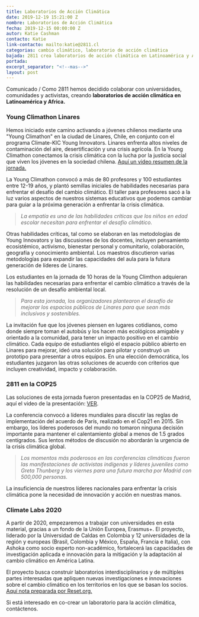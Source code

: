 ```yaml
---
title: Laboratorios de Acción Climática
date: 2019-12-19 15:21:00 Z
nombre: Laboratorios de Acción Climática
fecha: 2019-12-15 00:00:00 Z
autor: Katie Cashman
contacto: Katie
link-contacto: mailto:katie@2811.cl
categorias: cambio climático, laboratorio de acción climática
bajada: 2811 crea laboratorios de acción climática en Latinoamérica y Africa
portada: 
excerpt_separator: "<!--mas-->"
layout: post
---
```


Comunicado / Como 2811 hemos decidido colaborar con universidades, comunidades y activistas, creando **laboratorios de acción climática en Latinoamérica y Africa.**

<!--mas-->

### Young Climathon Linares

Hemos iniciado este camino activando a jóvenes chilenos mediante una "Young Climathon" en la ciudad de Linares, Chile, en conjunto con el programa Climate-KIC Young Innovators. Linares enfrenta altos niveles de contaminación del aire, desertificación y una crisis agrícola. En la Young Climathon conectamos la crisis climática con la lucha por la justicia social que viven los jóvenes en la sociedad chilena. [Aquí un video resumen de la jornada.](https://youtu.be/L9h5ZFk3xBY)

La Young Climathon convocó a más de 80 profesores y 100 estudiantes entre 12-19 años, y plantó semillas iniciales de habilidades necesarias para enfrentar el desafío del cambio climático. El taller para profesores sacó a la luz varios aspectos de nuestros sistemas educativos que podemos cambiar para guiar a la próxima generación a enfrentar la crisis climática.

> *La empatía es una de las habilidades críticas que los niños en edad escolar necesitan para enfrentar el desafío climático.*

Otras habilidades críticas, tal como se elaboran en las metodologías de Young Innovators y las discusiones de los docentes, incluyen pensamiento ecosistémico, activismo, bienestar personal y comunitario, colaboración, geografía y conocimiento ambiental. Los maestros discutieron varias metodologías para expandir las capacidades del aula para la futura generación de líderes de Linares.

Los estudiantes en la jornada de 10 horas de la Young Climthon adquieran las habilidades necesarias para enfrentar el cambio climático a través de la resolución de un desafío ambiental local.

> *Para esta jornada, los organizadores plantearon el desafío de mejorar los espacios públicos de Linares para que sean más inclusivos y sostenibles.*

La invitación fue que los jóvenes piensen en lugares cotidianos, como donde siempre toman el autobús y los hacen más ecológicos amigable y orientado a la comunidad, para tener un impacto positivo en el cambio climático. Cada equipo de estudiantes eligió el espacio público abierto en Linares para mejorar, ideó una solución para pilotar y construyó un prototipo para presentar a otros equipos. En una elección democrática, los estudiantes juzgaron las otras soluciones de acuerdo con criterios que incluyen creatividad, impacto y colaboración.

### 2811 en la COP25

Las soluciones de esta jornada fueron presentadas en la COP25 de Madrid, aquí el video de la presentación: [VER](https://youtu.be/RuSKpf4uAGw).

La conferencia convocó a líderes mundiales para discutir las reglas de implementación del acuerdo de París, realizado en el Cop21 en 2015. Sin embargo, los líderes poderosos del mundo no tomaron ninguna decisión importante para mantener el calentamiento global a menos de 1.5 grados centígrados. Sus lentos métodos de discusión no abordarán la urgencia de la crisis climática global.

> *Los momentos más poderosos en las conferencias climáticas fueron las manifestaciones de activistas indígenas y líderes juveniles como Greta Thunberg y los viernes para una futura marcha por Madrid con 500,000 personas.*

La insuficiencia de nuestros líderes nacionales para enfrentar la crisis climática pone la necesidad de innovación y acción en nuestras manos.

### Climate Labs 2020

A partir de 2020, empezaremos a trabajar con universidades en esta material, gracias a un fondo de la Unión Europea, Erasmus\+. El proyecto, liderado por la Universidad de Caldas en Colombia y 12 universidades de la región y europeas (Brasil, Colombia y México, España, Francia e Italia), con Ashoka como socio experto non-académico, fortalecerá las capacidades de investigación aplicada e innovación para la mitigación y la adaptación al cambio climático en América Latina.

El proyecto busca construir laboratorios interdisciplinarios y de múltiples partes interesadas que apliquen nuevas investigaciones e innovaciones sobre el cambio climático en los territorios en los que se basan los socios. [Aquí nota preparada por Reset.org.](https://en.reset.org/blog/eu-funds-latin-american-climate-labs-support-local-innovation-global-climate-challenges-1104201)

Si está interesado en co-crear un laboratorio para la acción climática, contáctenos.